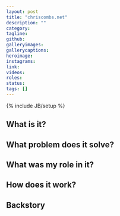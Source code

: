 ```yaml
---
layout: post
title: "chriscombs.net"
description: ""
category: 
tagline: 
github: 
galleryimages: 
gallerycaptions: 
heroimage: 
instagrams: 
link: 
videos: 
roles: 
status: 
tags: []
---
```

{% include JB/setup %}

## What is it? 

## What problem does it solve? 

## What was my role in it? 

## How does it work? 

## Backstory 

